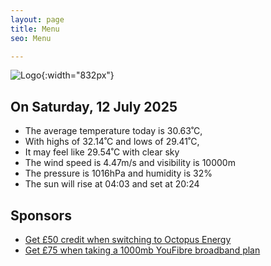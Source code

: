 ```yaml
---
layout: page
title: Menu
seo: Menu

---
```


![Logo](/images/logo.jpg){:width="832px"}

<!-- weather_marker starts -->
## On Saturday, 12 July 2025

- The average temperature today is 30.63˚C,
- With highs of 32.14˚C and lows of 29.41˚C,
- It may feel like 29.54˚C with clear sky
- The wind speed is 4.47m/s and visibility is 10000m
- The pressure is 1016hPa and humidity is 32%
- The sun will rise at 04:03 and set at 20:24

<!-- weather_marker ends -->

## Sponsors

- [Get £50 credit when switching to Octopus Energy](https://bit.ly/3oD1nnS)
- [Get £75 when taking a 1000mb YouFibre broadband plan](https://aklam.io/91zWhU?)
